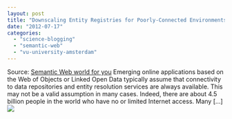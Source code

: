 ```yaml
---
layout: post
title: "Downscaling Entity Registries for Poorly-Connected Environments"
date: "2012-07-17"
categories: 
  - "science-blogging"
  - "semantic-web"
  - "vu-university-amsterdam"
---
```


Source: [Semantic Web world for you](http://semweb4u.wordpress.com/feed/) Emerging online applications based on the Web of Objects or Linked Open Data typically assume that connectivity to data repositories and entity resolution services are always available. This may not be a valid assumption in many cases. Indeed, there are about 4.5 billion people in the world who have no or limited Internet access. Many \[...\]![](http://stats.wordpress.com/b.gif?host=semweb4u.wordpress.com&blog=18410093&post=483&subd=semweb4u&ref=&feed=1)
